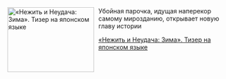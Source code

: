 <!--2025-08-10 23:00:16-->
<div class="yb">
  <div class="rss kino_kino"><a href="https://www.kino-teatr.ru/video/52079/" title="«Нежить и Неудача: Зима». Тизер на японском языке"><img src="https://www.kino-teatr.ru/video/9/7/52079/poster.jpg" width="196" height="147" align="left" hspace="5" style="margin: 0px 10px 0px 5px" alt="«Нежить и Неудача: Зима». Тизер на японском языке"/></a>Убойная парочка, идущая наперекор самому мирозданию, открывает новую главу истории <p class="titl"><a href="https://www.kino-teatr.ru/video/52079/">«Нежить и Неудача: Зима». Тизер на японском языке</a></p></div>
</div>
